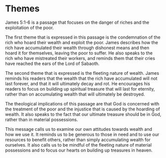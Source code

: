 # Themes

James 5:1-6 is a passage that focuses on the danger of riches and the exploitation of the poor. 

The first theme that is expressed in this passage is the condemnation of the rich who hoard their wealth and exploit the poor. James describes how the rich have accumulated their wealth through dishonest means and then hoard it for themselves, leaving the poor to suffer. He also speaks to the rich who have mistreated their workers, and reminds them that their cries have reached the ears of the Lord of Sabaoth. 

The second theme that is expressed is the fleeting nature of wealth. James reminds his readers that the wealth that the rich have accumulated will not last forever, and that it will ultimately decay and rot. He encourages his readers to focus on building up spiritual treasure that will last for eternity, rather than on accumulating wealth that will ultimately be destroyed.

The theological implications of this passage are that God is concerned with the treatment of the poor and the injustice that is caused by the hoarding of wealth. It also speaks to the fact that our ultimate treasure should be in God, rather than in material possessions.

This message calls us to examine our own attitudes towards wealth and how we use it. It reminds us to be generous to those in need and to use our resources to benefit others, rather than simply accumulating wealth for ourselves. It also calls us to be mindful of the fleeting nature of material possessions and to focus our hearts on building up treasures in heaven.